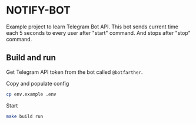 # NOTIFY-BOT

Example project to learn Telegram Bot API. This bot sends current time
each 5 seconds to every user after "start" command. And stops after
"stop" command.

## Build and run

Get Telegram API token from the bot called `@botfarther`.

Copy and populate config
```sh
cp env.example .env
```

Start
```sh
make build run
```

